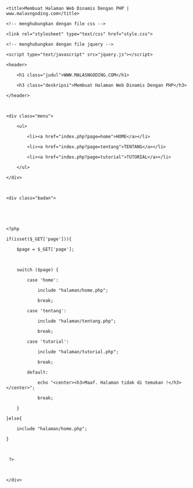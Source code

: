 <!DOCTYPE html>

<html>

<head>

	<title>Membuat Halaman Web Dinamis Dengan PHP | www.malasngoding.com</title>

	<!-- menghubungkan dengan file css -->

	<link rel="stylesheet" type="text/css" href="style.css">

	<!-- menghubungkan dengan file jquery -->

	<script type="text/javascript" src="jquery.js"></script>

</head>

<body>

<!-- 

Author : diki alfarabi hadi 

Site : www.malasngoding.com

-->

<div class="content">

	<header>

		<h1 class="judul">WWW.MALASNGODING.COM</h1>

		<h3 class="deskripsi">Membuat Halaman Web Dinamis Dengan PHP</h3>

	</header>

 

	<div class="menu">

		<ul>

			<li><a href="index.php?page=home">HOME</a></li>

			<li><a href="index.php?page=tentang">TENTANG</a></li>

			<li><a href="index.php?page=tutorial">TUTORIAL</a></li>

		</ul>

	</div>

 

	<div class="badan">

 

 

	<?php 

	if(isset($_GET['page'])){

		$page = $_GET['page'];

 

		switch ($page) {

			case 'home':

				include "halaman/home.php";

				break;

			case 'tentang':

				include "halaman/tentang.php";

				break;

			case 'tutorial':

				include "halaman/tutorial.php";

				break;			

			default:

				echo "<center><h3>Maaf. Halaman tidak di temukan !</h3></center>";

				break;

		}

	}else{

		include "halaman/home.php";

	}

 

	 ?>

 

	</div>

</div>

</body>

</html>

